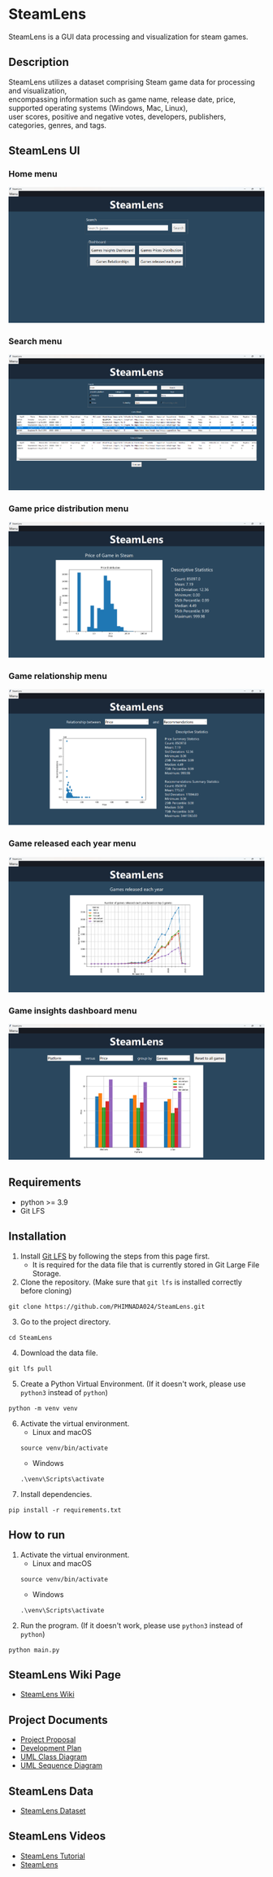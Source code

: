# SteamLens
SteamLens is a GUI data processing and visualization for steam games.

## Description
SteamLens utilizes a dataset comprising Steam game data for processing and visualization, <br>encompassing information such as game name, release date, price, supported operating systems (Windows, Mac, Linux), <br>user scores, positive and negative votes, developers, publishers, categories, genres, and tags.

## SteamLens UI
### Home menu
![SteamLens_home_menu.png](screenshots%2FSteamLens_home_menu.png)
### Search menu
![SteamLens_search_menu.png](screenshots%2FSteamLens_search_menu.png)
### Game price distribution menu
![SteamLens_price_dist_menu.png](screenshots%2FSteamLens_price_dist_menu.png)
### Game relationship menu
![SteamLens_relationship_menu.png](screenshots%2FSteamLens_relationship_menu.png)
### Game released each year menu
![SteamLens_released_year_menu.png](screenshots%2FSteamLens_released_year_menu.png)
### Game insights dashboard menu
![SteamLens_dashboard_menu.png](screenshots%2FSteamLens_dashboard_menu.png)

## Requirements
* python >= 3.9
* Git LFS

## Installation
1. Install [Git LFS](https://docs.github.com/en/repositories/working-with-files/managing-large-files/installing-git-large-file-storage) by following the steps from this page first.
   - It is required for the data file that is currently stored in Git Large File Storage.
2. Clone the repository. (Make sure that `git lfs` is installed correctly before cloning)
```
git clone https://github.com/PHIMNADA024/SteamLens.git
```
3. Go to the project directory.
```
cd SteamLens
```
4. Download the data file.
```
git lfs pull
```
5. Create a Python Virtual Environment. (If it doesn't work, please use `python3` instead of `python`)
```
python -m venv venv
```
6. Activate the virtual environment.
   - Linux and macOS
   ``` 
   source venv/bin/activate 
   ```
   - Windows
   ```  
   .\venv\Scripts\activate
   ```
7. Install dependencies.
```
pip install -r requirements.txt
```

## How to run
1. Activate the virtual environment.
   - Linux and macOS
   ``` 
   source venv/bin/activate 
   ```
   - Windows
   ```  
   .\venv\Scripts\activate
   ```
2. Run the program. (If it doesn't work, please use `python3` instead of `python`)
```
python main.py
```

## SteamLens Wiki Page
* [SteamLens Wiki](https://github.com/PHIMNADA024/SteamLens/wiki)

## Project Documents
* [Project Proposal](https://docs.google.com/document/d/1GnFoABUNMin5Rpu-b2_vQP5a0CFT8EuwDSRImBIfSxE/edit?usp=sharing)
* [Development Plan](https://github.com/PHIMNADA024/SteamLens/wiki/Weekly-Plan)
* [UML Class Diagram](https://github.com/PHIMNADA024/SteamLens/wiki/UML-Class-Diagram)
* [UML Sequence Diagram](https://github.com/PHIMNADA024/SteamLens/wiki/UML-Sequence-Diagram)

## SteamLens Data
* [SteamLens Dataset](https://www.kaggle.com/datasets/fronkongames/steam-games-dataset)

## SteamLens Videos
* [SteamLens Tutorial](https://drive.google.com/file/d/1WSx2U-twGqF8Z7QRK6l07Ttx32BeWlIn/view?usp=sharing)
* [SteamLens](https://drive.google.com/file/d/1fFkBN_aGm1_-kgyZNb0obAXeOBzmjO6z/view?usp=sharing)